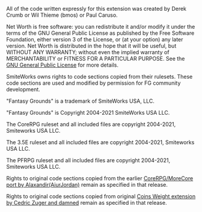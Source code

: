 All of the code written expressly for this extension was created by Derek Crumb or Wil Thieme (bmos) or Paul Caruso.

Net Worth is free software: you can redistribute it and/or modify it under the terms of the GNU General Public License as published by the Free Software Foundation, either version 3 of the License, or (at your option) any later version. Net Worth is distributed in the hope that it will be useful, but WITHOUT ANY WARRANTY; without even the implied warranty of MERCHANTABILITY or FITNESS FOR A PARTICULAR PURPOSE.  See the [GNU General Public License](https://www.gnu.org/licenses/) for more details.

SmiteWorks owns rights to code sections copied from their rulesets. These code sections are used and modified by permission for FG community development.

"Fantasy Grounds" is a trademark of SmiteWorks USA, LLC.

"Fantasy Grounds" is Copyright 2004-2021 SmiteWorks USA LLC.

The CoreRPG ruleset and all included files are copyright 2004-2021, Smiteworks USA LLC.

The 3.5E ruleset and all included files are copyright 2004-2021, Smiteworks USA LLC.

The PFRPG ruleset and all included files are copyright 2004-2021, Smiteworks USA LLC.

Rights to original code sections copied from the earlier [CoreRPG/MoreCore port by Alaxandir(AiurJordan)](https://svn.fantasygrounds.com/forums/showthread.php?57185-Coin-Weight-for-CoreRPG-(MoreCore-compatible)) remain as specified in that release.

Rights to original code sections copied from original [Coins Weight extension by Cedric Zuger and damned](https://svn.fantasygrounds.com/forums/showthread.php?41109-The-weight-of-the-coins) remain as specified in that release.
